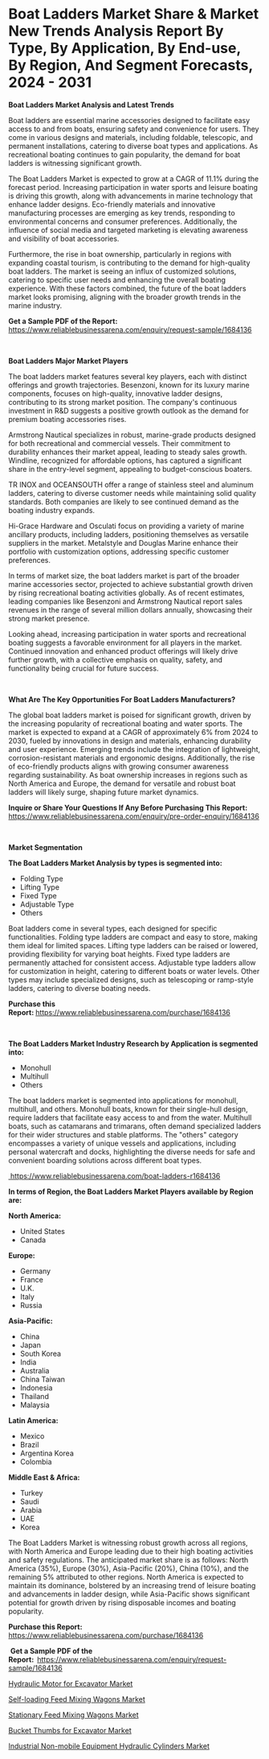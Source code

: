 <p><h1>Boat Ladders Market Share & Market New Trends Analysis Report By Type, By Application, By End-use, By Region, And Segment Forecasts, 2024 - 2031</h1></p><p><strong>Boat Ladders Market Analysis and Latest Trends</strong></p>
<p><p>Boat ladders are essential marine accessories designed to facilitate easy access to and from boats, ensuring safety and convenience for users. They come in various designs and materials, including foldable, telescopic, and permanent installations, catering to diverse boat types and applications. As recreational boating continues to gain popularity, the demand for boat ladders is witnessing significant growth.</p><p>The Boat Ladders Market is expected to grow at a CAGR of 11.1% during the forecast period. Increasing participation in water sports and leisure boating is driving this growth, along with advancements in marine technology that enhance ladder designs. Eco-friendly materials and innovative manufacturing processes are emerging as key trends, responding to environmental concerns and consumer preferences. Additionally, the influence of social media and targeted marketing is elevating awareness and visibility of boat accessories.</p><p>Furthermore, the rise in boat ownership, particularly in regions with expanding coastal tourism, is contributing to the demand for high-quality boat ladders. The market is seeing an influx of customized solutions, catering to specific user needs and enhancing the overall boating experience. With these factors combined, the future of the boat ladders market looks promising, aligning with the broader growth trends in the marine industry.</p></p>
<p><strong>Get a Sample PDF of the Report:&nbsp;</strong> <a href="https://www.reliablebusinessarena.com/enquiry/request-sample/1684136?utm_campaign=1480&utm_medium=2&utm_source=Github&utm_content=ia&utm_term=15102024&utm_id=boat-ladders">https://www.reliablebusinessarena.com/enquiry/request-sample/1684136</a></p>
<p>&nbsp;</p>
<p><strong>Boat Ladders Major Market Players</strong></p>
<p><p>The boat ladders market features several key players, each with distinct offerings and growth trajectories. Besenzoni, known for its luxury marine components, focuses on high-quality, innovative ladder designs, contributing to its strong market position. The company's continuous investment in R&D suggests a positive growth outlook as the demand for premium boating accessories rises.</p><p>Armstrong Nautical specializes in robust, marine-grade products designed for both recreational and commercial vessels. Their commitment to durability enhances their market appeal, leading to steady sales growth. Windline, recognized for affordable options, has captured a significant share in the entry-level segment, appealing to budget-conscious boaters.</p><p>TR INOX and OCEANSOUTH offer a range of stainless steel and aluminum ladders, catering to diverse customer needs while maintaining solid quality standards. Both companies are likely to see continued demand as the boating industry expands.</p><p>Hi-Grace Hardware and Osculati focus on providing a variety of marine ancillary products, including ladders, positioning themselves as versatile suppliers in the market. Metalstyle and Douglas Marine enhance their portfolio with customization options, addressing specific customer preferences.</p><p>In terms of market size, the boat ladders market is part of the broader marine accessories sector, projected to achieve substantial growth driven by rising recreational boating activities globally. As of recent estimates, leading companies like Besenzoni and Armstrong Nautical report sales revenues in the range of several million dollars annually, showcasing their strong market presence.</p><p>Looking ahead, increasing participation in water sports and recreational boating suggests a favorable environment for all players in the market. Continued innovation and enhanced product offerings will likely drive further growth, with a collective emphasis on quality, safety, and functionality being crucial for future success.</p></p>
<p>&nbsp;</p>
<p><strong>What Are The Key Opportunities For Boat Ladders Manufacturers?</strong></p>
<p><p>The global boat ladders market is poised for significant growth, driven by the increasing popularity of recreational boating and water sports. The market is expected to expand at a CAGR of approximately 6% from 2024 to 2030, fueled by innovations in design and materials, enhancing durability and user experience. Emerging trends include the integration of lightweight, corrosion-resistant materials and ergonomic designs. Additionally, the rise of eco-friendly products aligns with growing consumer awareness regarding sustainability. As boat ownership increases in regions such as North America and Europe, the demand for versatile and robust boat ladders will likely surge, shaping future market dynamics.</p></p>
<p><strong>Inquire or Share Your Questions If Any Before Purchasing This Report:</strong> <a href="https://www.reliablebusinessarena.com/enquiry/pre-order-enquiry/1684136?utm_campaign=1480&utm_medium=2&utm_source=Github&utm_content=ia&utm_term=15102024&utm_id=boat-ladders">https://www.reliablebusinessarena.com/enquiry/pre-order-enquiry/1684136</a></p>
<p>&nbsp;</p>
<p><strong>Market Segmentation</strong></p>
<p><strong>The Boat Ladders Market Analysis by types is segmented into:</strong></p>
<p><ul><li>Folding Type</li><li>Lifting Type</li><li>Fixed Type</li><li>Adjustable Type</li><li>Others</li></ul></p>
<p><p>Boat ladders come in several types, each designed for specific functionalities. Folding type ladders are compact and easy to store, making them ideal for limited spaces. Lifting type ladders can be raised or lowered, providing flexibility for varying boat heights. Fixed type ladders are permanently attached for consistent access. Adjustable type ladders allow for customization in height, catering to different boats or water levels. Other types may include specialized designs, such as telescoping or ramp-style ladders, catering to diverse boating needs.</p></p>
<p><strong>Purchase this Report:&nbsp;</strong><a href="https://www.reliablebusinessarena.com/purchase/1684136?utm_campaign=1480&utm_medium=2&utm_source=Github&utm_content=ia&utm_term=15102024&utm_id=boat-ladders">https://www.reliablebusinessarena.com/purchase/1684136</a></p>
<p>&nbsp;</p>
<p><strong>The Boat Ladders Market Industry Research by Application is segmented into:</strong></p>
<p><ul><li>Monohull</li><li>Multihull</li><li>Others</li></ul></p>
<p><p>The boat ladders market is segmented into applications for monohull, multihull, and others. Monohull boats, known for their single-hull design, require ladders that facilitate easy access to and from the water. Multihull boats, such as catamarans and trimarans, often demand specialized ladders for their wider structures and stable platforms. The "others" category encompasses a variety of unique vessels and applications, including personal watercraft and docks, highlighting the diverse needs for safe and convenient boarding solutions across different boat types.</p></p>
<p><a href="https://www.reliablebusinessarena.com/boat-ladders-r1684136?utm_campaign=1480&utm_medium=2&utm_source=Github&utm_content=ia&utm_term=15102024&utm_id=boat-ladders">&nbsp;https://www.reliablebusinessarena.com/boat-ladders-r1684136</a></p>
<p><strong>In terms of Region, the Boat Ladders Market Players available by Region are:</strong></p>
<p>
    <p> <strong> North America: </strong>
        <ul>
            <li>United States</li>
            <li>Canada</li>
        </ul>
        </p> 
    <p> <strong> Europe: </strong>
        <ul>
            <li>Germany</li>
            <li>France</li>
            <li>U.K.</li>
            <li>Italy</li>
            <li>Russia</li>
        </ul>
        </p> 
    <p> <strong> Asia-Pacific: </strong>
        <ul>
            <li>China</li>
            <li>Japan</li>
            <li>South Korea</li>
            <li>India</li>
            <li>Australia</li>
            <li>China Taiwan</li>
            <li>Indonesia</li>
            <li>Thailand</li>
            <li>Malaysia</li>
        </ul>
        </p> 
    <p> <strong> Latin America: </strong>
        <ul>
            <li>Mexico</li>
            <li>Brazil</li>
            <li>Argentina Korea</li>
            <li>Colombia</li>
        </ul>
        </p> 
    <p> <strong> Middle East & Africa: </strong>
        <ul>
            <li>Turkey</li>
            <li>Saudi</li>
            <li>Arabia</li>
            <li>UAE</li>
            <li>Korea</li>
        </ul>
    </p>
    </p>
<p><p>The Boat Ladders Market is witnessing robust growth across all regions, with North America and Europe leading due to their high boating activities and safety regulations. The anticipated market share is as follows: North America (35%), Europe (30%), Asia-Pacific (20%), China (10%), and the remaining 5% attributed to other regions. North America is expected to maintain its dominance, bolstered by an increasing trend of leisure boating and advancements in ladder design, while Asia-Pacific shows significant potential for growth driven by rising disposable incomes and boating popularity.</p></p>
<p><strong>Purchase this Report: </strong><a href="https://www.reliablebusinessarena.com/purchase/1684136?utm_campaign=1480&utm_medium=2&utm_source=Github&utm_content=ia&utm_term=15102024&utm_id=boat-ladders">https://www.reliablebusinessarena.com/purchase/1684136</a></p>
<p>&nbsp;<strong>Get a Sample PDF of the Report:&nbsp;&nbsp;</strong><a href="https://www.reliablebusinessarena.com/enquiry/request-sample/1684136?utm_campaign=1480&utm_medium=2&utm_source=Github&utm_content=ia&utm_term=15102024&utm_id=boat-ladders">https://www.reliablebusinessarena.com/enquiry/request-sample/1684136</a></p>
<p><strong></strong></p>
<p><p><a href="https://www.linkedin.com/pulse/hydraulic-motor-excavator-market-industry-trends-forecast-period-si7te?utm_campaign=1480&utm_medium=2&utm_source=Github&utm_content=ia&utm_term=15102024&utm_id=boat-ladders">Hydraulic Motor for Excavator Market</a></p><p><a href="https://www.linkedin.com/pulse/global-self-loading-feed-mixing-wagons-industry-analysis-ccmhf?trk=public_post_embed_feed-article-content&utm_campaign=1480&utm_medium=2&utm_source=Github&utm_content=ia&utm_term=15102024&utm_id=boat-ladders">Self-loading Feed Mixing Wagons Market</a></p><p><a href="https://www.linkedin.com/pulse/stationary-feed-mixing-wagons-market-segmentation-geographical-58jsf?trk=public_post_embed_feed-article-content&utm_campaign=1480&utm_medium=2&utm_source=Github&utm_content=ia&utm_term=15102024&utm_id=boat-ladders">Stationary Feed Mixing Wagons Market</a></p><p><a href="https://www.linkedin.com/pulse/bucket-thumbs-excavator-market-industry-landscape-growth-trajectories-xchxe?utm_campaign=1480&utm_medium=2&utm_source=Github&utm_content=ia&utm_term=15102024&utm_id=boat-ladders">Bucket Thumbs for Excavator Market</a></p><p><a href="https://www.linkedin.com/pulse/influencing-factors-industrial-non-mobile-equipment-hydraulic-3jc4f?trk=public_post_embed_feed-article-content&utm_campaign=1480&utm_medium=2&utm_source=Github&utm_content=ia&utm_term=15102024&utm_id=boat-ladders">Industrial Non-mobile Equipment Hydraulic Cylinders Market</a></p></p>